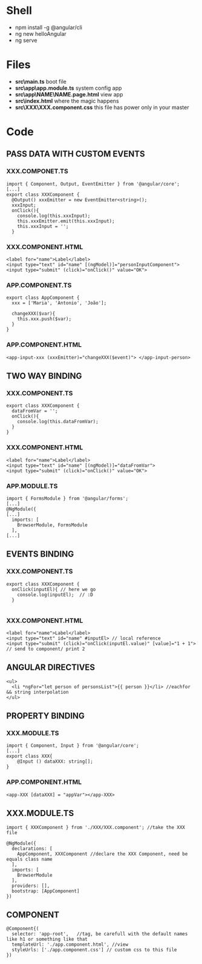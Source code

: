 # Shell

- npm install -g @angular/cli 
- ng new helloAngular
- ng serve


# Files

- **src\main.ts** boot file
- **src\app\app.module.ts** system config app 
- **src\app\NAME\NAME.page.html** view app
- **src\index.html** where the magic happens
- **src\XXX\XXX.component.css** this file has power only in your master

# Code

## PASS DATA WITH CUSTOM EVENTS

### XXX.COMPONET.TS
```
import { Component, Output, EventEmitter } from '@angular/core';
[...]
export class XXXComponent {
  @Output() xxxEmitter = new EventEmitter<string>();
  xxxInput;
  onClick(){
    console.log(this.xxxInput);
    this.xxxEmitter.emit(this.xxxInput);
    this.xxxInput = '';
  }
```
### XXX.COMPONENT.HTML
```
<label for="name">Label</label>
<input type="text" id="name" [(ngModel)]="personInputComponent">
<input type="submit" (click)="onClick()" value="OK">
```
### APP.COMPONENT.TS
```
export class AppComponent {
  xxx = ['Maria', 'Antonio', 'João'];

  changeXXX($var){
    this.xxx.push($var);
  }
}
```
### APP.COMPONENT.HTML
```
<app-input-xxx (xxxEmitter)="changeXXX($event)"> </app-input-person>
```

## TWO WAY BINDING

### XXX.COMPONENT.TS
```
export class XXXComponent {
  dataFromVar = '';
  onClick(){
    console.log(this.dataFromVar);
  }
}
```
### XXX.COMPONENT.HTML
```
<label for="name">Label</label>
<input type="text" id="name" [(ngModel)]="dataFromVar">  
<input type="submit" (click)="onClick()" value="OK">  
```
### APP.MODULE.TS
```
import { FormsModule } from '@angular/forms';   
[...]
@NgModule({
[...]
  imports: [
    BrowserModule, FormsModule
  ],
[...]
```

## EVENTS BINDING

### XXX.COMPONENT.TS

```
export class XXXComponent {
  onClick(inputEl){ // here we go
    console.log(inputEl);  // :D
  }
      

```

### XXX.COMPONENT.HTML
```
<label for="name">Label</label>
<input type="text" id="name" #inputEl> // local reference
<input type="submit" (click)="onClick(inputEl.value)" [value]="1 + 1"> // send to component/ print 2 
```
## ANGULAR DIRECTIVES

```
<ul>
  <li *ngFor="let person of personsList">{{ person }}</li> //eachfor && string interpolation
</ul>
```

## PROPERTY BINDING

### XXX.MODULE.TS

```
import { Component, Input } from '@angular/core';
[...]
export class XXX{
    @Input () dataXXX: string[];
}
```

### APP.COMPONENT.HTML

```
<app-XXX [dataXXX] = "appVar"></app-XXX>
```

## XXX.MODULE.TS

```
import { XXXComponent } from './XXX/XXX.component'; //take the XXX file

@NgModule({
  declarations: [
    AppComponent, XXXComponent //declare the XXX Component, need be equals class name
  ],
  imports: [
    BrowserModule
  ],
  providers: [],
  bootstrap: [AppComponent]
})
```

## COMPONENT

```
@Component{(  
  selector: 'app-root',   //tag, be carefull with the default names like h1 or something like that  
  templateUrl: './app.component.html', //view
  styleUrls: ['./app.component.css'] // custom css to this file
})
```
